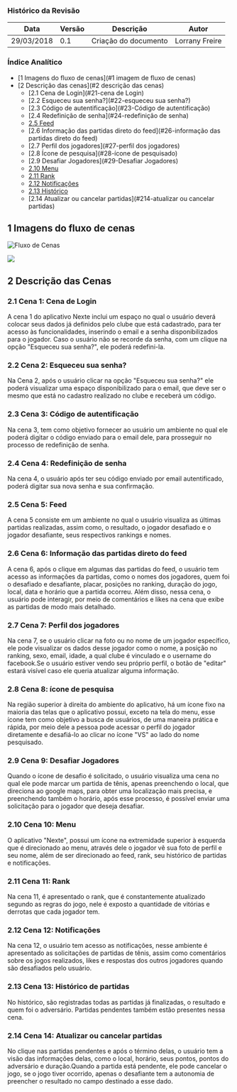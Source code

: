 ### Histórico da Revisão
| Data | Versão | Descrição | Autor |
|---|---|---|---|
| 29/03/2018 | 0.1 | Criação do documento | Lorrany Freire |

### Índice Analítico

  * [1 Imagens do fluxo de cenas](#1 imagem de fluxo de cenas)
  * [2 Descrição das cenas](#2 descrição das cenas)
    * [2.1 Cena de Login](#21-cena de Login)
    * [2.2 Esqueceu sua senha?](#22-esqueceu sua senha?)
    * [2.3 Código de autentificação](#23-Código de autentificação)
    * [2.4 Redefinição de senha](#24-redefinição de senha)
    * [2.5 Feed](#25-Feed)
    * [2.6 Informação das partidas direto do feed](#26-informação das partidas direto do feed)
    * [2.7 Perfil dos jogadores](#27-perfil dos jogadores)
    * [2.8 Ícone de pesquisa](#28-ícone de pesquisado)
    * [2.9 Desafiar Jogadores](#29-Desafiar Jogadores)
    * [2.10 Menu](#210-menu)
    * [2.11 Rank](#211-rank)
    * [2.12 Notificações](#212-notificações)
    * [2.13 Histórico](#213-histórico)
    * [2.14 Atualizar ou cancelar partidas](#214-atualizar ou cancelar partidas)


## 1 Imagens do fluxo de cenas

![Fluxo de Cenas](https://i.imgur.com/qg84YI5.jpg?1)

![](https://i.imgur.com/uZf5Few.jpg?1)

## 2 Descrição das Cenas

  ### 2.1 Cena 1: Cena de Login

A cena 1 do aplicativo Nexte inclui um espaço no qual o usuário deverá colocar seus dados já definidos pelo clube que está cadastrado, para ter acesso às funcionalidades, inserindo o email e a senha disponibilizados para o jogador. Caso o usuário não se recorde da senha, com um clique na opção "Esqueceu sua senha?", ele poderá redefini-la.

  ### 2.2 Cena 2: Esqueceu sua senha?

Na Cena 2, após o usuário clicar na opção "Esqueceu sua senha?" ele poderá visualizar uma espaço disponibilizado para o email, que deve ser o mesmo que está no cadastro realizado no clube e receberá um código.

  ### 2.3 Cena 3: Código de autentificação

Na cena 3, tem como objetivo fornecer ao usuário um ambiente no qual ele poderá digitar o código enviado para o email dele, para prosseguir no processo de redefinição de senha.

  ### 2.4 Cena 4: Redefinição de senha

Na cena 4, o usuário após ter seu código enviado por email autentificado, poderá digitar sua nova senha e sua confirmação.

  ### 2.5 Cena 5: Feed

A cena 5 consiste em um ambiente no qual o usuário visualiza as últimas partidas realizadas, assim como, o resultado, o jogador desafiado e o jogador desafiante, seus respectivos rankings e nomes.

  ### 2.6 Cena 6: Informação das partidas direto do feed

A cena 6, após o clique em algumas das partidas do feed, o usuário tem acesso as informações da partidas, como o nomes dos jogadores, quem foi o desafiado e desafiante, placar, posições no ranking, duração do jogo, local, data e horário que a partida ocorreu. Além disso, nessa cena, o usuário pode interagir, por meio de comentários e likes na cena que exibe as partidas de modo mais detalhado.

  ### 2.7 Cena 7: Perfil dos jogadores

Na cena 7, se o usuário clicar na foto ou no nome de um jogador específico, ele pode visualizar os dados desse jogador como o nome, a posição no ranking, sexo, email, idade, a qual clube é vinculado e o username do facebook.Se o usuário estiver vendo seu próprio perfil, o botão de "editar" estará visível caso ele queria atualizar alguma informação.

  ### 2.8 Cena 8: ícone de pesquisa

Na região superior à direita do ambiente do aplicativo, há um ícone fixo na maioria das telas que o aplicativo possui, exceto na tela do menu, esse ícone tem como objetivo a busca de usuários, de uma maneira prática e rápida, por meio dele a pessoa pode acessar o perfil do jogador diretamente e desafiá-lo ao clicar no ícone "VS" ao lado do nome pesquisado.

  ### 2.9 Cena 9: Desafiar Jogadores

Quando o ícone de desafio é solicitado, o usuário visualiza uma cena no qual ele pode marcar um partida de tênis, apenas preenchendo o local, que direciona ao google maps, para obter uma localização mais precisa, e preenchendo também o horário, após esse processo, é possível enviar uma solicitação para o jogador que deseja desafiar.

  ### 2.10 Cena 10: Menu

O aplicativo "Nexte", possui um ícone na extremidade superior à esquerda que é direcionado ao menu, através dele o jogador vê sua foto de perfil e seu nome, além de ser direcionado ao feed, rank, seu histórico de partidas e notificações.

  ### 2.11 Cena 11: Rank

Na cena 11, é apresentado o rank, que é constantemente atualizado segundo as regras do jogo, nele é exposto a quantidade de vitórias e derrotas que cada jogador tem.

  ### 2.12 Cena 12: Notificações

Na cena 12, o usuário tem acesso as notificações, nesse ambiente é apresentado as solicitações de partidas de tênis, assim como comentários sobre os jogos realizados, likes e respostas dos outros jogadores quando são desafiados pelo usuário.

  ### 2.13 Cena 13: Histórico de partidas

No histórico, são registradas todas as partidas já finalizadas, o resultado e quem foi o adversário. Partidas pendentes também estão presentes nessa cena.

  ### 2.14 Cena 14: Atualizar ou cancelar partidas

No clique nas partidas pendentes e após o término delas, o usuário tem a visão das informações delas, como o local, horário, seus pontos, pontos do adversário e duração.Quando a partida está pendente, ele pode cancelar o jogo, se o jogo tiver ocorrido, apenas o desafiante tem a autonomia de preencher o resultado no campo destinado a esse dado.
